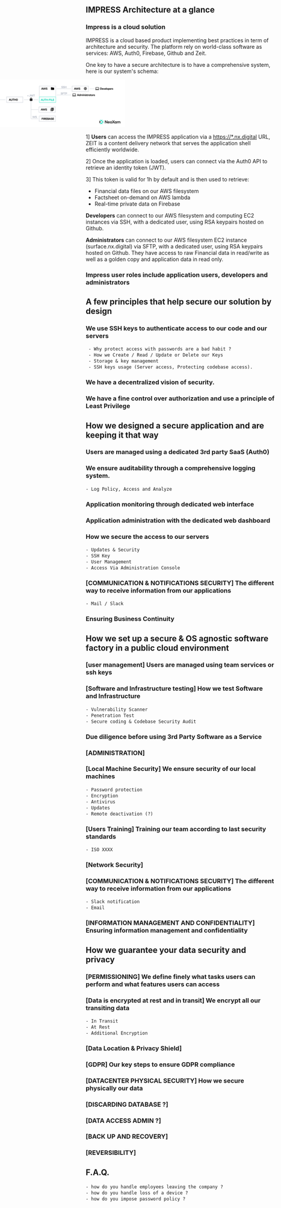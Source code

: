 ## IMPRESS Architecture at a glance
### Impress is a cloud solution
IMPRESS is a cloud based product implementing best practices in term of architecture and security. The platform rely on world-class software as services: AWS, Auth0, Firebase, Github and Zeit.

One key to have a secure architecture is to have a comprehensive system, here is our system's schema:

<img style="width: calc(100% + 400px);margin-left: -400px;" src="/img/impress-architecture.png" />

1] **Users** can access the IMPRESS application via a [https://*.nx.digital](#) URL, ZEIT is a content delivery network that serves the application shell efficiently worldwide.

2] Once the application is loaded, users can connect via the Auth0 API to retrieve an identity token (JWT).

3] This token is valid for 1h by default and is then used to retrieve:
  - Financial data files on our AWS filesystem
  - Factsheet on-demand on AWS lambda
  - Real-time private data on Firebase

**Developers** can connect to our AWS filesystem and computing EC2 instances via SSH, with a dedicated user, using RSA keypairs hosted on Github.

**Administrators** can connect to our AWS filesystem EC2 instance (surface.nx.digital) via SFTP, with a dedicated user, using RSA keypairs hosted on Github. They have access to raw Financial data in read/write as well as a golden copy and application data in read only.



### Impress user roles include application users, developers and administrators

## A few principles that help secure our solution by design
  ### We use SSH keys to authenticate access to our code and our servers
     - Why protect access with passwords are a bad habit ?
     - How we Create / Read / Update or Delete our Keys
     - Storage & key management
     - SSH keys usage (Server access, Protecting codebase access).
  ### We have a decentralized vision of security.
  ### We have a fine control over authorization and use a principle of Least Privilege

## How we designed a secure application and are keeping it that way
  ### Users are managed using a dedicated 3rd party SaaS (Auth0)
  ### We ensure auditability through a comprehensive logging system.
    - Log Policy, Access and Analyze
  ### Application monitoring through dedicated web interface
  ### Application administration with the dedicated web dashboard
  ### How we secure the access to our servers
    - Updates & Security
    - SSH Key
    - User Management
    - Access Via Administration Console
  ### [COMMUNICATION & NOTIFICATIONS SECURITY] The different way to receive information from our applications
    - Mail / Slack
  ### Ensuring Business Continuity

## How we set up a secure & OS agnostic software factory in a public cloud environment
  ### [user management] Users are managed using team services or ssh keys
  ### [Software and Infrastructure testing] How we test Software and Infrastructure
    - Vulnerability Scanner
    - Penetration Test
    - Secure coding & Codebase Security Audit
  ### Due diligence before using 3rd Party Software as a Service
  ### [ADMINISTRATION]
  ### [Local Machine Security] We ensure security of our local machines
    - Password protection
    - Encryption
    - Antivirus
    - Updates
    - Remote deactivation (?)
  ### [Users Training] Training our team according to last security standards
    - ISO XXXX
  ### [Network Security]
  ### [COMMUNICATION & NOTIFICATIONS SECURITY] The different way to receive information from our applications
    - Slack notification
    - Email
  ### [INFORMATION MANAGEMENT AND CONFIDENTIALITY] Ensuring information management and confidentiality

## How we guarantee your data security and privacy
  ### [PERMISSIONING] We define finely what tasks users can perform and what features users can access
  ### [Data is encrypted at rest and in transit] We encrypt all our transiting data
    - In Transit
    - At Rest
    - Additional Encryption
  ### [Data Location & Privacy Shield]
  ### [GDPR] Our key steps to ensure GDPR compliance
  ### [DATACENTER PHYSICAL SECURITY] How we secure physically our data
  ### [DISCARDING DATABASE ?]
  ### [DATA ACCESS ADMIN ?]
  ### [BACK UP AND RECOVERY]
  ### [REVERSIBILITY]
## F.A.Q.
    - how do you handle employees leaving the company ?
    - how do you handle loss of a device ?
    - how do you impose password policy ?
